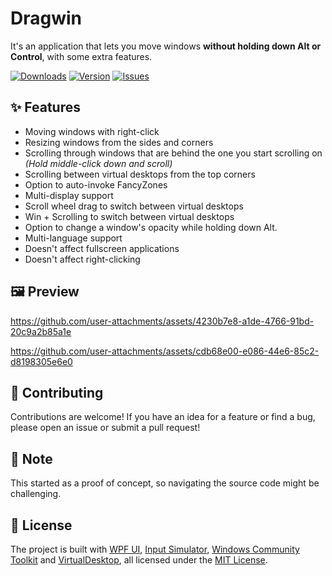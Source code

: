 # Dragwin
It's an application that lets you move windows **without holding down Alt or Control**, with some extra features.

<a href="https://github.com/PinchToDebug/DragWin/releases/tag/v0.9.57"><img src="https://img.shields.io/github/downloads/PinchToDebug/DragWin/total" alt="Downloads"></a>
<a href="https://github.com/PinchToDebug/DragWin/releases/latest"><img src="https://img.shields.io/github/v/release/PinchToDebug/DragWin" alt="Version"></a>
<a href="https://github.com/PinchToDebug/DragWin/issues"><img src="https://img.shields.io/github/issues/PinchToDebug/DragWin" alt="Issues"></a>

## ✨ Features

- Moving windows with right-click
- Resizing windows from the sides and corners
- Scrolling through windows that are behind the one you start scrolling on _(Hold middle-click down and scroll)_
- Scrolling between virtual desktops from the top corners
- Option to auto-invoke FancyZones
- Multi-display support
- Scroll wheel drag to switch between virtual desktops
- Win + Scrolling to switch between virtual desktops
- Option to change a window's opacity while holding down Alt.
- Multi-language support
- Doesn't affect fullscreen applications
- Doesn't affect right-clicking

## 🖼️ Preview

https://github.com/user-attachments/assets/4230b7e8-a1de-4766-91bd-20c9a2b85a1e

https://github.com/user-attachments/assets/cdb68e00-e086-44e6-85c2-d8198305e6e0


## 🤝 Contributing
Contributions are welcome! If you have an idea for a feature or find a bug, please open an issue or submit a pull request!

## 📝 Note
This started as a proof of concept, so navigating the source code might be challenging.

## 📜 License

The project is built with [WPF UI](https://github.com/lepoco/wpfui), [Input Simulator](https://github.com/michaelnoonan/inputsimulator), [Windows Community Toolkit](https://github.com/CommunityToolkit/WindowsCommunityToolkit/tree/main) and [VirtualDesktop](https://www.nuget.org/packages/Slions.VirtualDesktop/), all licensed under the [MIT License](https://github.com/lepoco/wpfui/blob/main/LICENSE).
